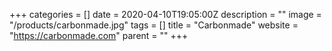 +++
categories = []
date = 2020-04-10T19:05:00Z
description = ""
image = "/products/carbonmade.jpg"
tags = []
title = "Carbonmade"
website = "https://carbonmade.com"
parent = ""
+++
